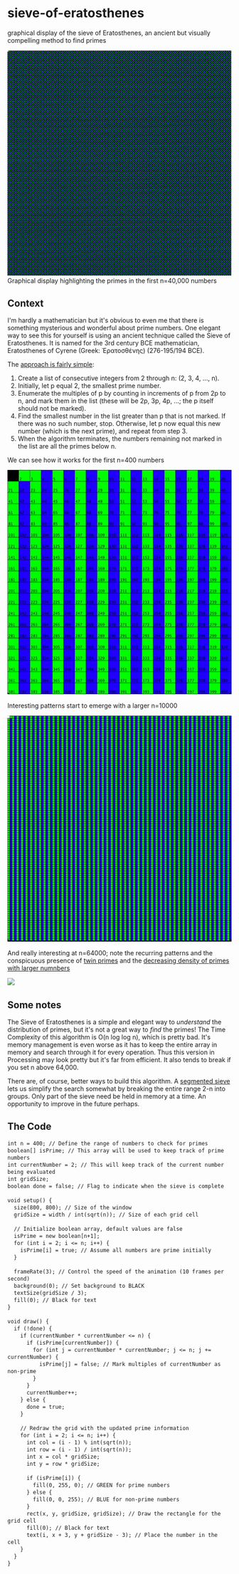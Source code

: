 # sieve-of-eratosthenes
graphical display of the sieve of Eratosthenes, an ancient but visually compelling method to find primes

<img src="https://github.com/nickmmark/sieve-of-eratosthenes/blob/main/Sieve_40000.gif">
Graphical display highlighting the primes in the first n=40,000 numbers

## Context
I'm hardly a mathematician but it's obvious to even me that there is something mysterious and wonderful about prime numbers. One elegant way to see this for yourself is using an ancient technique called the Sieve of Eratosthenes. It is named for the 3rd century BCE mathematician, Eratosthenes of Cyrene (Greek: Ἐρατοσθένης) (276-195/194 BCE).

The [approach is fairly simple](https://en.wikipedia.org/wiki/Sieve_of_Eratosthenes):
1. Create a list of consecutive integers from 2 through n: (2, 3, 4, ..., n).
2. Initially, let p equal 2, the smallest prime number.
3. Enumerate the multiples of p by counting in increments of p from 2p to n, and mark them in the list (these will be 2p, 3p, 4p, ...; the p itself should not be marked).
4. Find the smallest number in the list greater than p that is not marked. If there was no such number, stop. Otherwise, let p now equal this new number (which is the next prime), and repeat from step 3.
5. When the algorithm terminates, the numbers remaining not marked in the list are all the primes below n.

We can see how it works for the first n=400 numbers

<img src="https://github.com/nickmmark/sieve-of-eratosthenes/blob/main/Sieve_400.gif">

Interesting patterns start to emerge with a larger n=10000

<img src ="https://github.com/nickmmark/sieve-of-eratosthenes/blob/main/Sieve_10000.gif">

And really interesting at n=64000; note the recurring patterns and the conspicuous presence of [twin primes](https://en.wikipedia.org/wiki/Twin_prime) and the [decreasing density of primes with larger numnbers](https://en.wikipedia.org/wiki/Prime_number_theorem)

<img src="https://github.com/nickmmark/sieve-of-eratosthenes/blob/main/Sieve_64000.gif">


## Some notes
The Sieve of Eratosthenes is a simple and elegant way to *understand* the distribution of primes, but it's not a great way to *find* the primes! The Time Complexity of this algorithm is O(n log log n), which is pretty bad. It's memory management is even worse as it has to keep the entire array in memory and search through it for every operation. Thus this version in Processing may look pretty but it's far from efficient. It also tends to break if you set n above 64,000.

There are, of course, better ways to build this algorithm. A [segmented sieve](https://www.geeksforgeeks.org/segmented-sieve/) lets us simplify the search somewhat by breaking the entire range 2-n into groups. Only part of the sieve need be held in memory at a time. An opportunity to improve in the future perhaps.

## The Code

```Processing
int n = 400; // Define the range of numbers to check for primes
boolean[] isPrime; // This array will be used to keep track of prime numbers
int currentNumber = 2; // This will keep track of the current number being evaluated
int gridSize;
boolean done = false; // Flag to indicate when the sieve is complete

void setup() {
  size(800, 800); // Size of the window
  gridSize = width / int(sqrt(n)); // Size of each grid cell
  
  // Initialize boolean array, default values are false
  isPrime = new boolean[n+1];
  for (int i = 2; i <= n; i++) {
    isPrime[i] = true; // Assume all numbers are prime initially
  }
  
  frameRate(3); // Control the speed of the animation (10 frames per second)
  background(0); // Set background to BLACK
  textSize(gridSize / 3);
  fill(0); // Black for text
}

void draw() {
  if (!done) {
    if (currentNumber * currentNumber <= n) {
      if (isPrime[currentNumber]) {
        for (int j = currentNumber * currentNumber; j <= n; j += currentNumber) {
          isPrime[j] = false; // Mark multiples of currentNumber as non-prime
        }
      }
      currentNumber++;
    } else {
      done = true;
    }

    // Redraw the grid with the updated prime information
    for (int i = 2; i <= n; i++) {
      int col = (i - 1) % int(sqrt(n));
      int row = (i - 1) / int(sqrt(n));
      int x = col * gridSize;
      int y = row * gridSize;
      
      if (isPrime[i]) {
        fill(0, 255, 0); // GREEN for prime numbers
      } else {
        fill(0, 0, 255); // BLUE for non-prime numbers
      }
      rect(x, y, gridSize, gridSize); // Draw the rectangle for the grid cell
      fill(0); // Black for text
      text(i, x + 3, y + gridSize - 3); // Place the number in the cell
    }
  }
}

```


